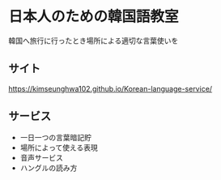 # 日本人のための韓国語教室
韓国へ旅行に行ったとき場所による適切な言葉使いを

## サイト

https://kimseunghwa102.github.io/Korean-language-service/


## サービス
* 一日一つの言葉暗記貯
* 場所によって使える表現
* 音声サービス
* ハングルの読み方
